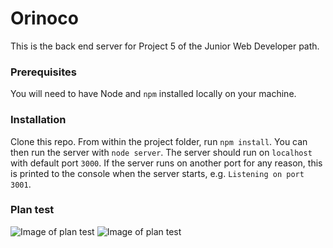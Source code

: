 # Orinoco #

This is the back end server for Project 5 of the Junior Web Developer path.

### Prerequisites ###

You will need to have Node and `npm` installed locally on your machine.

### Installation ###

Clone this repo. From within the project folder, run `npm install`. You 
can then run the server with `node server`. 
The server should run on `localhost` with default port `3000`. If the
server runs on another port for any reason, this is printed to the
console when the server starts, e.g. `Listening on port 3001`.

### Plan test ###

![Image of plan test](https://github.com/pia-noder/CharlotteAmiot_5_30112020/blob/master/images/planTests-1.png)
![Image of plan test](https://github.com/pia-noder/CharlotteAmiot_5_30112020/blob/master/images/planTests-2.png)

